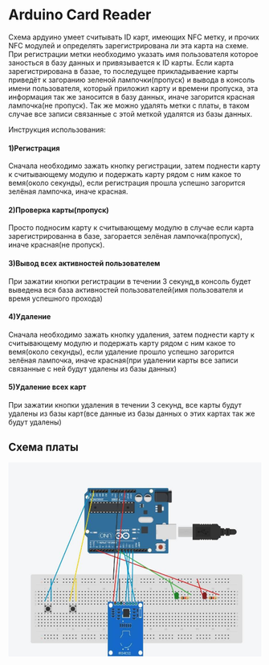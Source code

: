 #                                                                   Arduino Card Reader

Схема ардуино умеет считывать ID карт, имеющих NFC метку, и прочих NFC модулей и определять зарегистрирована ли эта карта на схеме. При регистрации метки 
необходимо указать имя пользователя которое заносться в базу данных и привязывается к ID карты. Если карта зарегистрирована в базае, то последущее прикладываение карты 
приведёт к загоранию зеленой лампочки(пропуск) и вывода в консоль имени пользователя, который приложил карту и времени пропуска, эта информация так же заносится в 
базу данных, иначе загорится красная лампочка(не пропуск). Так же можно удалять метки с платы, в таком случае все записи связанные с этой меткой удалятся из базы данных.

Инструкция использования:

#### 1)Регистрация

  Сначала необходимо зажать кнопку регистрации, затем поднести карту к считывающему модулю и подержать карту рядом с ним какое то вемя(около секунды), если регистрация 
  прошла успешно загорится зелёная лампочка, иначе красная.
  
#### 2)Проверка карты(пропуск)

  Просто подносим карту к считывающему модулю в случае если карта зарегистрированна в базе, загорается зелёная лампочка(пропуск), иначе красная(не пропуск).
  
#### 3)Вывод всех активностей пользователем

  При зажатии кнопки регистрации в течении 3 секунд,в консоль будет выведена вся база активностей пользователей(имя пользователя и время успешного прохода)
  
#### 4)Удаление

  Сначала необходимо зажать кнопку удаления, затем поднести карту к считывающему модулю и подержать карту рядом с ним какое то вемя(около секунды), если удаление 
  прошло успешно загорится зелёная лампочка, иначе красная(при удалении карты все записи связанные с ней будут удалены из базы данных)
  
#### 5)Удаление всех карт

  При зажатии кнопки удаления в течении 3 секунд, все карты будут удалены из базы карт(все данные из базы данных о этих картах так же будут удалены)

## Схема платы

![Схема платы](/arduino_sheme.jpg)
